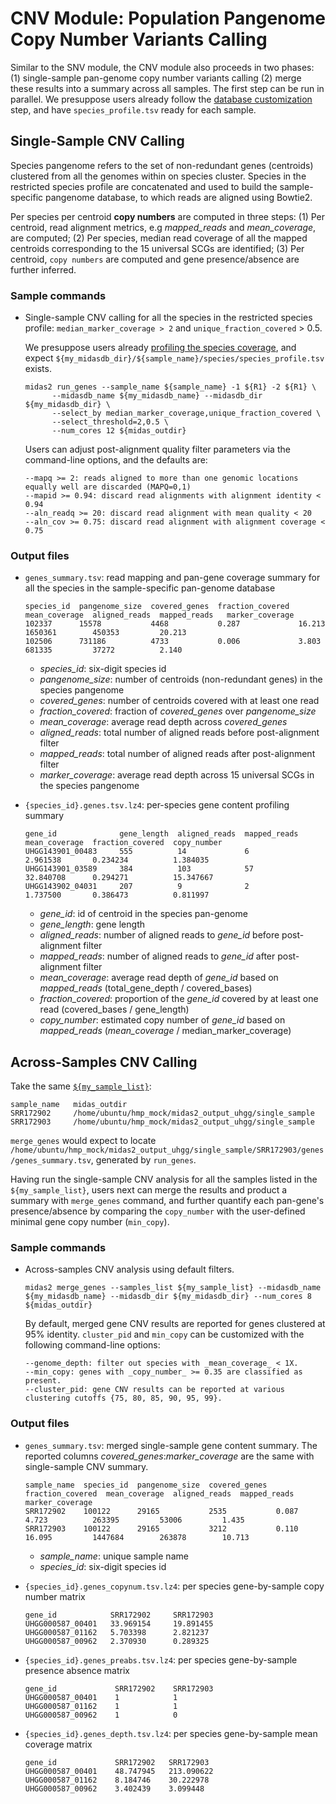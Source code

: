 # CNV Module: Population Pangenome Copy Number Variants Calling

Similar to the SNV module, the CNV module also proceeds in two phases: (1) single-sample pan-genome copy number variants calling (2) merge these results into a summary across all samples. The first step can be run in parallel. We presuppose users already follow the [database customization](https://github.com/czbiohub/MIDAS2.0/wiki/Data-customization) step, and have `species_profile.tsv` ready for each sample.

## Single-Sample CNV Calling

Species pangenome refers to the set of non-redundant genes (centroids) clustered from all the genomes within on species cluster. Species in the restricted species profile are concatenated and used to build the sample-specific pangenome database, to which reads are aligned using Bowtie2. 

Per species per centroid **copy numbers** are computed in three steps: (1) Per centroid, read alignment metrics, e.g _mapped_reads_ and _mean_coverage_, are computed; (2) Per species, median read coverage of all the mapped centroids corresponding to the 15 universal SCGs are identified; (3) Per centroid, `copy numbers` are computed and gene presence/absence are further inferred.

### Sample commands

- Single-sample CNV calling for all the species in the restricted species profile: `median_marker_coverage > 2` and `unique_fraction_covered` > 0.5. 

  We presuppose users already [profiling the species coverage](https://github.com/czbiohub/MIDAS2.0/wiki/Data-customization#species-to-genotype), and expect `${my_midasdb_dir}/${sample_name}/species/species_profile.tsv` exists.

   ```
   midas2 run_genes --sample_name ${sample_name} -1 ${R1} -2 ${R1} \
         --midasdb_name ${my_midasdb_name} --midasdb_dir ${my_midasdb_dir} \
         --select_by median_marker_coverage,unique_fraction_covered \
         --select_threshold=2,0.5 \
         --num_cores 12 ${midas_outdir}     
   ```

   Users can adjust post-alignment quality filter parameters via the command-line options, and the defaults are:

   ```
   --mapq >= 2: reads aligned to more than one genomic locations equally well are discarded (MAPQ=0,1)
   --mapid >= 0.94: discard read alignments with alignment identity < 0.94
   --aln_readq >= 20: discard read alignment with mean quality < 20
   --aln_cov >= 0.75: discard read alignment with alignment coverage < 0.75
   ```

### Output files

- `genes_summary.tsv`: read mapping and pan-gene coverage summary for all the species in the sample-specific pan-genome database

   ```
   species_id  pangenome_size  covered_genes  fraction_covered  mean_coverage  aligned_reads  mapped_reads   marker_coverage
   102337      15578           4468           0.287             16.213         1650361        450353         20.213
   102506      731186          4733           0.006             3.803          681335         37272          2.140
   ```
   - _species_id_: six-digit species id
   - _pangenome_size_: number of centroids (non-redundant genes) in the species pangenome
   - _covered_genes_: number of centroids covered with at least one read
   - _fraction_covered_: fraction of _covered_genes_ over _pangenome_size_
   - _mean_coverage_: average read depth across _covered_genes_
   - _aligned_reads_: total number of aligned reads before post-alignment filter
   - _mapped_reads_: total number of aligned reads after post-alignment filter
   - _marker_coverage_: average read depth across 15 universal SCGs in the species pangenome

- `{species_id}.genes.tsv.lz4`: per-species gene content profiling summary 

   ```
   gene_id              gene_length  aligned_reads  mapped_reads  mean_coverage  fraction_covered  copy_number
   UHGG143901_00483     555          14             6             2.961538       0.234234          1.384035
   UHGG143901_03589     384          103            57            32.840708      0.294271          15.347667
   UHGG143902_04031     207          9              2             1.737500       0.386473          0.811997
   ```
   - _gene_id_: id of centroid in the species pan-genome
   - _gene_length_: gene length
   - _aligned_reads_: number of aligned reads to _gene_id_ before post-alignment filter
   - _mapped_reads_: number of aligned reads to _gene_id_ after post-alignment filter
   - _mean_coverage_: average read depth of _gene_id_ based on _mapped_reads_ (total_gene_depth / covered_bases)
   - _fraction_covered_: proportion of the _gene_id_ covered by at least one read (covered_bases / gene_length)
   - _copy_number_: estimated copy number of _gene_id_ based on _mapped_reads_ (_mean_coverage_ / median_marker_coverage)

## Across-Samples CNV Calling

Take the same [`${my_sample_list}`](https://github.com/czbiohub/MIDAS2.0/wiki/Common-Command-Line-Arguments#across-samples-analysis):

   ```
   sample_name   midas_outdir
   SRR172902     /home/ubuntu/hmp_mock/midas2_output_uhgg/single_sample
   SRR172903     /home/ubuntu/hmp_mock/midas2_output_uhgg/single_sample
   ```

`merge_genes` would expect to locate `/home/ubuntu/hmp_mock/midas2_output_uhgg/single_sample/SRR172903/genes/genes_summary.tsv`, generated by `run_genes`.


Having run the single-sample CNV analysis for all the samples listed in the `${my_sample_list}`, users next can merge the results and product a summary with `merge_genes` command, and further quantify each pan-gene's presence/absence by comparing the `copy_number` with the user-defined minimal gene copy number (`min_copy`).


### Sample commands

- Across-samples CNV analysis using default filters.

   ```
   midas2 merge_genes --samples_list ${my_sample_list} --midasdb_name ${my_midasdb_name} --midasdb_dir ${my_midasdb_dir} --num_cores 8 ${midas_outdir}
   ```

   By default, merged gene CNV results are reported for genes clustered at 95% identity. `cluster_pid` and `min_copy` can be customized with the following command-line options:

  ```
  --genome_depth: filter out species with _mean_coverage_ < 1X. 
  --min_copy: genes with _copy_number_ >= 0.35 are classified as present.
  --cluster_pid: gene CNV results can be reported at various clustering cutoffs {75, 80, 85, 90, 95, 99}.
  ```

### Output files

- `genes_summary.tsv`: merged single-sample gene content summary. The reported columns _covered_genes_:_marker_coverage_ are the same with single-sample CNV summary.

   ```
   sample_name  species_id  pangenome_size  covered_genes  fraction_covered  mean_coverage  aligned_reads  mapped_reads  marker_coverage
   SRR172902    100122      29165           2535           0.087             4.723          263395         53006         1.435
   SRR172903    100122      29165           3212           0.110             16.095         1447684        263878        10.713
   ```
   - _sample_name_: unique sample name
   - _species_id_: six-digit species id

- `{species_id}.genes_copynum.tsv.lz4`: per species gene-by-sample copy number matrix

  ```
  gene_id            SRR172902     SRR172903
  UHGG000587_00401   33.969154     19.891455
  UHGG000587_01162   5.703398      2.821237
  UHGG000587_00962   2.370930      0.289325
  ```

- `{species_id}.genes_preabs.tsv.lz4`: per species gene-by-sample presence absence matrix 
 
  ```
  gene_id             SRR172902    SRR172903
  UHGG000587_00401    1            1
  UHGG000587_01162    1            1
  UHGG000587_00962    1            0 
  ```

- `{species_id}.genes_depth.tsv.lz4`: per species gene-by-sample mean coverage matrix 

  ```
  gene_id             SRR172902   SRR172903
  UHGG000587_00401    48.747945   213.090622
  UHGG000587_01162    8.184746    30.222978
  UHGG000587_00962    3.402439    3.099448
  ```
